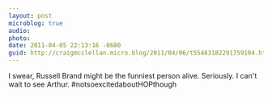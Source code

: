 ```yaml
---
layout: post
microblog: true
audio: 
photo: 
date: 2011-04-05 22:13:16 -0600
guid: http://craigmcclellan.micro.blog/2011/04/06/t55483182291759104.html
---
```

I swear, Russell Brand might be the funniest person alive. Seriously. I can't wait to see Arthur. #notsoexcitedaboutHOPthough
